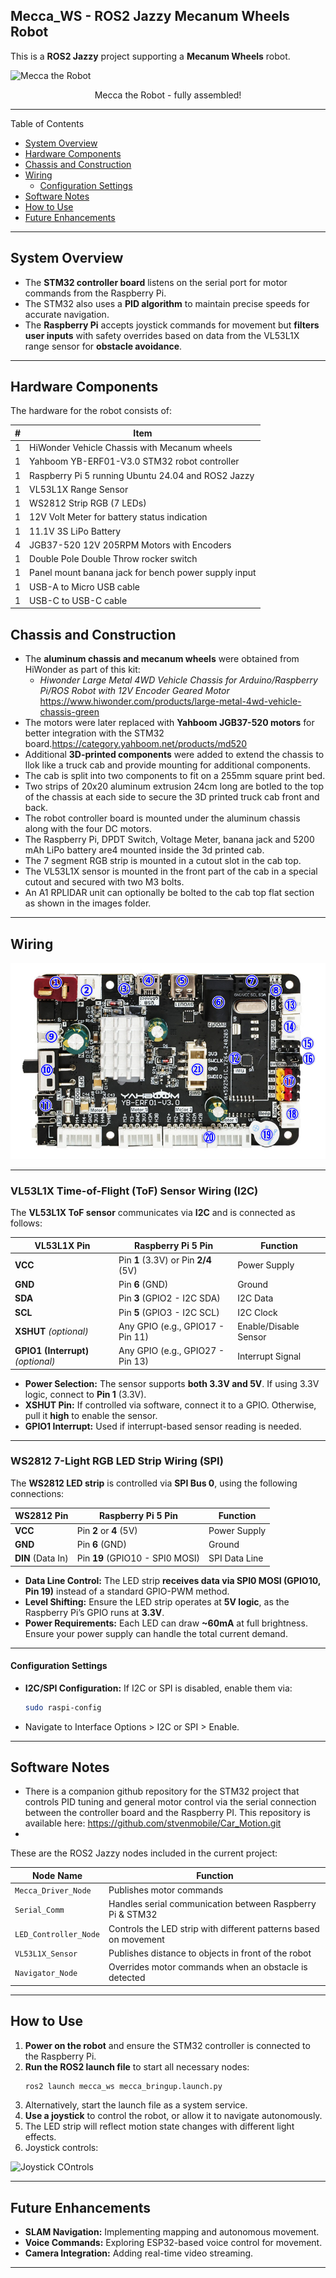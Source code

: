 
##  <a name='Mecca_WS-ROS2JazzyMecanumWheelsRobot'></a> Mecca_WS - ROS2 Jazzy Mecanum Wheels Robot <!-- omit in toc -->

This is a **ROS2 Jazzy** project supporting a **Mecanum Wheels** robot.

![  Mecca the Robot  ](images/mecca_1.png)

<p align="center">Mecca the Robot - fully assembled!</p>

---
Table of Contents

<!-- TOC -->
- [System Overview](#system-overview)
- [Hardware Components](#hardware-components)
- [Chassis and Construction](#chassis-and-construction)
- [Wiring](#wiring)
    - [Configuration Settings](#configuration-settings)
- [Software Notes](#software-notes)
- [How to Use](#how-to-use)
- [Future Enhancements](#future-enhancements)


---
##  <a name='SystemOverview'></a>System Overview
- The **STM32 controller board** listens on the serial port for motor commands from the Raspberry Pi.
- The STM32 also uses a **PID algorithm** to maintain precise speeds for accurate navigation.
- The **Raspberry Pi** accepts joystick commands for movement but **filters user inputs** with safety overrides based on data from the VL53L1X range sensor for **obstacle avoidance**.
---
##  <a name='HardwareComponents'></a>Hardware Components 

<!-- Prevent ToC Generator from Including Table -->
<!-- Table Start -->
The hardware for the robot consists of:

| #  | Item                                              |
|----|--------------------------------------------------|
| 1  | HiWonder Vehicle Chassis with Mecanum wheels        |
| 1  | Yahboom YB-ERF01-V3.0 STM32 robot controller |
| 1  | Raspberry Pi 5 running Ubuntu 24.04 and ROS2 Jazzy |
| 1  | VL53L1X Range Sensor                             |
| 1  | WS2812 Strip RGB (7 LEDs)                        |
| 1  | 12V Volt Meter for battery status indication     |
| 1  | 11.1V 3S LiPo Battery                            |
| 4  | JGB37-520 12V 205RPM Motors with Encoders        |
| 1  | Double Pole Double Throw rocker switch           |
| 1  | Panel mount banana jack for bench power supply input |
| 1  | USB-A to Micro USB cable                         |
| 1  | USB-C to USB-C cable                             |
<!-- Table End -->
##  <a name='ChassisandConstruction'></a>Chassis and Construction
- The **aluminum chassis and mecanum wheels** were obtained from HiWonder as part of this kit:
  - *Hiwonder Large Metal 4WD Vehicle Chassis for Arduino/Raspberry Pi/ROS Robot with 12V Encoder Geared Motor* https://www.hiwonder.com/products/large-metal-4wd-vehicle-chassis-green
- The motors were later replaced with **Yahboom JGB37-520 motors** for better integration with the STM32 board.https://category.yahboom.net/products/md520
- Additional **3D-printed components** were added to extend the chassis to llok like a truck cab and provide mounting for additional components.
- The cab is split into two components to fit on a 255mm square print bed.
- Two strips of 20x20 aluminum extrusion 24cm long are botled to the top of the chassis at each side to secure the 3D printed truck cab front and back.
- The robot controller board is mounted under the aluminum chassis along with the four DC motors.
- The Raspberry Pi, DPDT Switch, Voltage Meter, banana jack and 5200 mAh LiPo battery are4 mounted inside the 3d printed cab. 
- The 7 segment RGB strip is mounted in a cutout slot in the cab top.
- The VL53L1X sensor is mounted in the front part of the cab in a special cutout and secured with two M3 bolts.
- An A1 RPLIDAR unit can optionally be bolted to the cab top flat section as shown in the images folder.
---
## Wiring
![Controller Board ](images/YB-ERF01-V3.0.png)


---
###  <a name='VL53L1XTime-of-FlightToFSensorWiringI2C'></a> VL53L1X Time-of-Flight (ToF) Sensor Wiring (I2C) <!-- omit in toc -->
The **VL53L1X ToF sensor** communicates via **I2C** and is connected as follows:

| **VL53L1X Pin** | **Raspberry Pi 5 Pin** | **Function** |
|---------------|------------------|------------|
| **VCC** | Pin **1** (3.3V) or Pin **2/4** (5V) | Power Supply |
| **GND** | Pin **6** (GND) | Ground |
| **SDA** | Pin **3** (GPIO2 - I2C SDA) | I2C Data |
| **SCL** | Pin **5** (GPIO3 - I2C SCL) | I2C Clock |
| **XSHUT** *(optional)* | Any GPIO (e.g., GPIO17 - Pin 11) | Enable/Disable Sensor |
| **GPIO1 (Interrupt)** *(optional)* | Any GPIO (e.g., GPIO27 - Pin 13) | Interrupt Signal |

- **Power Selection:** The sensor supports **both 3.3V and 5V**. If using 3.3V logic, connect to **Pin 1** (3.3V).
- **XSHUT Pin:** If controlled via software, connect it to a GPIO. Otherwise, pull it **high** to enable the sensor.
- **GPIO1 Interrupt:** Used if interrupt-based sensor reading is needed.

---
###  <a name='WS28127-LightRGBLEDStripWiringSPI'></a> WS2812 7-Light RGB LED Strip Wiring (SPI)  <!-- omit in toc -->
The **WS2812 LED strip** is controlled via **SPI Bus 0**, using the following connections:

| **WS2812 Pin** | **Raspberry Pi 5 Pin** | **Function** |
|---------------|------------------|------------|
| **VCC** | Pin **2** or **4** (5V) | Power Supply |
| **GND** | Pin **6** (GND) | Ground |
| **DIN** (Data In) | Pin **19** (GPIO10 - SPI0 MOSI) | SPI Data Line |

- **Data Line Control:** The LED strip **receives data via SPI0 MOSI (GPIO10, Pin 19)** instead of a standard GPIO-PWM method.
- **Level Shifting:** Ensure the LED strip operates at **5V logic**, as the Raspberry Pi’s GPIO runs at **3.3V**.
- **Power Requirements:** Each LED can draw **~60mA** at full brightness. Ensure your power supply can handle the total current demand.

---
####  <a name='ConfigurationSettings'></a>Configuration Settings
- **I2C/SPI Configuration:** If I2C or SPI is disabled, enable them via:
  ```bash
  sudo raspi-config
  ```

- Navigate to Interface Options > I2C or SPI > Enable.
  
---
## <a name='SoftwareNotes'></a>Software Notes
- There is a companion github repository for the STM32 project that controls PID tuning and general motor control via the serial connection between the controller board and the Raspberry PI. This repository is available here: https://github.com/stvenmobile/Car_Motion.git
- 
These are the ROS2 Jazzy nodes included in the current project:

 <!-- omit in toc -->

<!-- Prevent ToC Generator from Including Table -->
<!-- Table Start -->
| Node Name              | Function                                               |
|------------------------|-------------------------------------------------------|
| `Mecca_Driver_Node`    | Publishes motor commands                              |
| `Serial_Comm`          | Handles serial communication between Raspberry Pi & STM32 |
| `LED_Controller_Node`  | Controls the LED strip with different patterns based on movement |
| `VL53L1X_Sensor`       | Publishes distance to objects in front of the robot  |
| `Navigator_Node`       | Overrides motor commands when an obstacle is detected |
<!-- Table End -->

---
##  <a name='HowtoUse'></a>How to Use
1. **Power on the robot** and ensure the STM32 controller is connected to the Raspberry Pi.
2. **Run the ROS2 launch file** to start all necessary nodes:
   ```bash
   ros2 launch mecca_ws mecca_bringup.launch.py
3. Alternatively, start the launch file as a system service.
4. **Use a joystick** to control the robot, or allow it to navigate autonomously.
4. The LED strip will reflect motion state changes with different light effects.
6. Joystick controls:
   
![Joystick COntrols ](images/joystick_controls.png)


---

##  <a name='FutureEnhancements'></a>Future Enhancements
- **SLAM Navigation:** Implementing mapping and autonomous movement.
- **Voice Commands:** Exploring ESP32-based voice control for movement.
- **Camera Integration:** Adding real-time video streaming.
- ---
